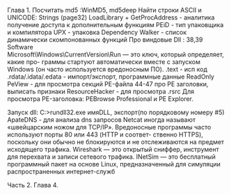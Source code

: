 Глава 1.
Посчитать md5 :WinMD5, md5deep
Найти строки ASCII и UNICODE: Strings (page32)
LoadLibrary + GetProcAddress - аналитика получение доступа к дополнительным функциям
PEiD - тип упаковщика и компилятора
UPX - упаковка
Dependency Walker - список динамически скомпонованных функций
Про виндовые Dll : 38,39
Software\
Microsoft\Windows\CurrentVersion\Run — это ключ, который определяет, какие про-
граммы стартуют автоматически вместе с запуском Windows (он часто используется 
вредоносным ПО).
.text - исп код
.rdata/.idata/.edata - импорт/экспорт, программные данные ReadOnly
PeView - для просмотра секций PE-файла
44-47 про PE заголовки, выписать признаки
ResourceHacker - для просмотра .rsrc
Для просмотра PE-заголовка: PEBrowse Professional и PE Explorer.

Запуск dll: C:\>rundll32.exe имяDLL, экспорт(по порядковому номеру #5) 
ApateDNS - для анализа dns запросов
Netcat иногда называют «швейцарским ножом для TCP/IP». 
Вредоносные программы часто используют порты 80 или 443 (HTTP и соответ-
ственно HTTPS), поскольку они обычно не блокируются и не отслеживаются на 
предмет исходящего трафика.
Wireshark — это открытый сниффер, инструмент для перехвата и записи сетевого 
трафика. 
INetSim — это бесплатный программный пакет на основе Linux, предназначенный 
для симуляции распространенных интернет-служб

Часть 2.
Глава 4.


